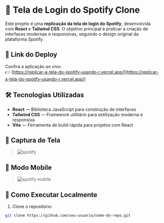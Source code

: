 # 🎵 Tela de Login do Spotify Clone

Este projeto é uma **replicação da tela de login do Spotify**, desenvolvida com **React** e **Tailwind CSS**. O objetivo principal é praticar a criação de interfaces modernas e responsivas, seguindo o design original da plataforma Spotify.

## 🔗 Link do Deploy

Confira a aplicação ao vivo:  
👉 [https://replicar-a-tela-do-spotify-usando-r.vercel.app/](https://replicar-a-tela-do-spotify-usando-r.vercel.app/)

## 🛠️ Tecnologias Utilizadas

- **React** — Biblioteca JavaScript para construção de interfaces
- **Tailwind CSS** — Framework utilitário para estilização moderna e responsiva
- **Vite** — Ferramenta de build rápida para projetos com React

## 📸 Captura de Tela

> ![spotify](https://github.com/user-attachments/assets/8e90bbbe-037d-406b-9c22-a467835afab5)

## 📱 Modo Mobile
> ![spotify mobile](https://github.com/user-attachments/assets/106be116-eeed-4e40-a773-9f0b87373749)


## 🚀 Como Executar Localmente

1. Clone o repositório:

```bash
git clone https://github.com/seu-usuario/nome-do-repo.git
